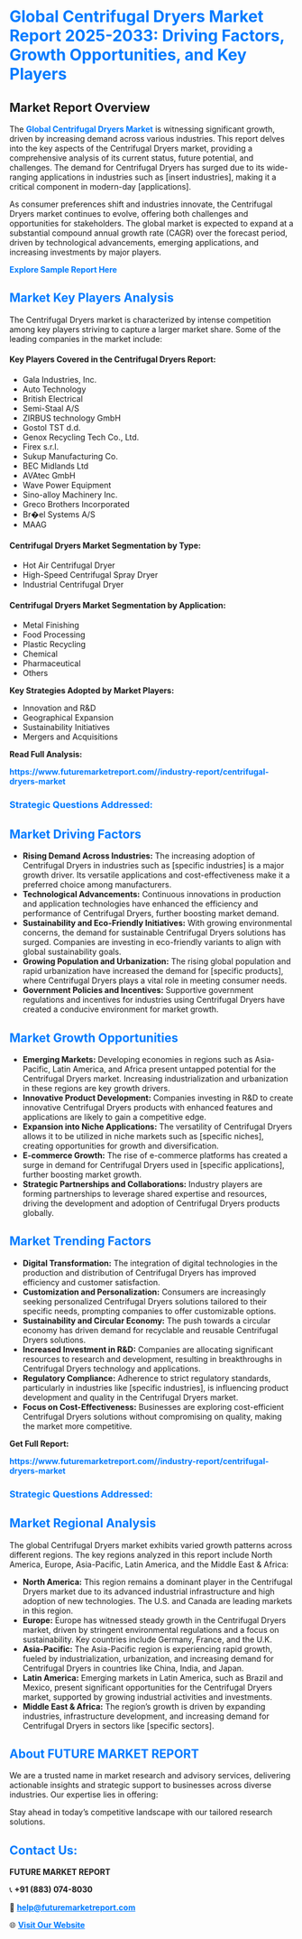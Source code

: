 <h1 style="color: #007BFF;">Global Centrifugal Dryers Market Report 2025-2033: Driving Factors, Growth Opportunities, and Key Players</h1>

<section id="overview">
<h2>Market Report Overview</h2>
<p>The <a href="https://www.futuremarketreport.com//industry-report/centrifugal-dryers-market" style="color: #007BFF; text-decoration: none;"><strong>Global Centrifugal Dryers Market</strong></a> is witnessing significant growth, driven by increasing demand across various industries. This report delves into the key aspects of the Centrifugal Dryers market, providing a comprehensive analysis of its current status, future potential, and challenges. The demand for Centrifugal Dryers has surged due to its wide-ranging applications in industries such as [insert industries], making it a critical component in modern-day [applications].</p>
<p>As consumer preferences shift and industries innovate, the Centrifugal Dryers market continues to evolve, offering both challenges and opportunities for stakeholders. The global market is expected to expand at a substantial compound annual growth rate (CAGR) over the forecast period, driven by technological advancements, emerging applications, and increasing investments by major players.</p>
</section>

<section id="overview">
<p><a href="https://www.futuremarketreport.com//request-sample/reportId=91624" style="color: #007BFF; text-decoration: none;"><strong>Explore Sample Report Here</strong></a></p>
</section>

<section id="key-players">
<h2 style="color: #007BFF;">Market Key Players Analysis</h2>
<p>The Centrifugal Dryers market is characterized by intense competition among key players striving to capture a larger market share. Some of the leading companies in the market include:</p>
<h4>Key Players Covered in the Centrifugal Dryers Report:</h4>
<ul><li>Gala Industries, Inc.</li><li>Auto Technology</li><li>British Electrical</li><li>Semi-Staal A/S</li><li>ZIRBUS technology GmbH</li><li>Gostol TST d.d.</li><li>Genox Recycling Tech Co., Ltd.</li><li>Firex s.r.l.</li><li>Sukup Manufacturing Co.</li><li>BEC Midlands Ltd</li><li>AVAtec GmbH</li><li>Wave Power Equipment</li><li>Sino-alloy Machinery Inc.</li><li>Greco Brothers Incorporated</li><li>Br�el Systems A/S</li><li>MAAG</li></ul>
<h4>Centrifugal Dryers Market Segmentation by Type:</h4>
<ul><li>Hot Air Centrifugal Dryer</li><li>High-Speed Centrifugal Spray Dryer</li><li>Industrial Centrifugal Dryer</li></ul>

<h4>Centrifugal Dryers Market Segmentation by Application:</h4>
<ul><li>Metal Finishing</li><li>Food Processing</li><li>Plastic Recycling</li><li>Chemical</li><li>Pharmaceutical</li><li>Others</li></ul>
<p><strong>Key Strategies Adopted by Market Players:</strong></p>
<ul>
<li>Innovation and R&D</li>
<li>Geographical Expansion</li>
<li>Sustainability Initiatives</li>
<li>Mergers and Acquisitions</li>
</ul>
</section>

<section>
<p><strong>Read Full Analysis: </strong></p><a href="https://www.futuremarketreport.com//industry-report/centrifugal-dryers-market" style="color: #007BFF; text-decoration: none;"><strong>https://www.futuremarketreport.com//industry-report/centrifugal-dryers-market</strong></a>
<h3 style="color: #007BFF;">Strategic Questions Addressed:</h3>
</section>

<section id="driving-factors">
<h2 style="color: #007BFF;">Market Driving Factors</h2>
<ul>
<li><strong>Rising Demand Across Industries:</strong> The increasing adoption of Centrifugal Dryers in industries such as [specific industries] is a major growth driver. Its versatile applications and cost-effectiveness make it a preferred choice among manufacturers.</li>
<li><strong>Technological Advancements:</strong> Continuous innovations in production and application technologies have enhanced the efficiency and performance of Centrifugal Dryers, further boosting market demand.</li>
<li><strong>Sustainability and Eco-Friendly Initiatives:</strong> With growing environmental concerns, the demand for sustainable Centrifugal Dryers solutions has surged. Companies are investing in eco-friendly variants to align with global sustainability goals.</li>
<li><strong>Growing Population and Urbanization:</strong> The rising global population and rapid urbanization have increased the demand for [specific products], where Centrifugal Dryers plays a vital role in meeting consumer needs.</li>
<li><strong>Government Policies and Incentives:</strong> Supportive government regulations and incentives for industries using Centrifugal Dryers have created a conducive environment for market growth.</li>
</ul>
</section>

<section id="growth-opportunities">
<h2 style="color: #007BFF;">Market Growth Opportunities</h2>
<ul>
<li><strong>Emerging Markets:</strong> Developing economies in regions such as Asia-Pacific, Latin America, and Africa present untapped potential for the Centrifugal Dryers market. Increasing industrialization and urbanization in these regions are key growth drivers.</li>
<li><strong>Innovative Product Development:</strong> Companies investing in R&D to create innovative Centrifugal Dryers products with enhanced features and applications are likely to gain a competitive edge.</li>
<li><strong>Expansion into Niche Applications:</strong> The versatility of Centrifugal Dryers allows it to be utilized in niche markets such as [specific niches], creating opportunities for growth and diversification.</li>
<li><strong>E-commerce Growth:</strong> The rise of e-commerce platforms has created a surge in demand for Centrifugal Dryers used in [specific applications], further boosting market growth.</li>
<li><strong>Strategic Partnerships and Collaborations:</strong> Industry players are forming partnerships to leverage shared expertise and resources, driving the development and adoption of Centrifugal Dryers products globally.</li>
</ul>
</section>

<section id="trending-factors">
<h2 style="color: #007BFF;">Market Trending Factors</h2>
<ul>
<li><strong>Digital Transformation:</strong> The integration of digital technologies in the production and distribution of Centrifugal Dryers has improved efficiency and customer satisfaction.</li>
<li><strong>Customization and Personalization:</strong> Consumers are increasingly seeking personalized Centrifugal Dryers solutions tailored to their specific needs, prompting companies to offer customizable options.</li>
<li><strong>Sustainability and Circular Economy:</strong> The push towards a circular economy has driven demand for recyclable and reusable Centrifugal Dryers solutions.</li>
<li><strong>Increased Investment in R&D:</strong> Companies are allocating significant resources to research and development, resulting in breakthroughs in Centrifugal Dryers technology and applications.</li>
<li><strong>Regulatory Compliance:</strong> Adherence to strict regulatory standards, particularly in industries like [specific industries], is influencing product development and quality in the Centrifugal Dryers market.</li>
<li><strong>Focus on Cost-Effectiveness:</strong> Businesses are exploring cost-efficient Centrifugal Dryers solutions without compromising on quality, making the market more competitive.</li>
</ul>
</section>

<section>
<p><strong>Get Full Report: </strong></p><a href="https://www.futuremarketreport.com//industry-report/centrifugal-dryers-market" style="color: #007BFF; text-decoration: none;"><strong>https://www.futuremarketreport.com//industry-report/centrifugal-dryers-market</strong></a>
<h3 style="color: #007BFF;">Strategic Questions Addressed:</h3>
</section>


<section id="regional-analysis">
<h2 style="color: #007BFF;">Market Regional Analysis</h2>
<p>The global Centrifugal Dryers market exhibits varied growth patterns across different regions. The key regions analyzed in this report include North America, Europe, Asia-Pacific, Latin America, and the Middle East & Africa:</p>
<ul>
<li><strong>North America:</strong> This region remains a dominant player in the Centrifugal Dryers market due to its advanced industrial infrastructure and high adoption of new technologies. The U.S. and Canada are leading markets in this region.</li>
<li><strong>Europe:</strong> Europe has witnessed steady growth in the Centrifugal Dryers market, driven by stringent environmental regulations and a focus on sustainability. Key countries include Germany, France, and the U.K.</li>
<li><strong>Asia-Pacific:</strong> The Asia-Pacific region is experiencing rapid growth, fueled by industrialization, urbanization, and increasing demand for Centrifugal Dryers in countries like China, India, and Japan.</li>
<li><strong>Latin America:</strong> Emerging markets in Latin America, such as Brazil and Mexico, present significant opportunities for the Centrifugal Dryers market, supported by growing industrial activities and investments.</li>
<li><strong>Middle East & Africa:</strong> The region’s growth is driven by expanding industries, infrastructure development, and increasing demand for Centrifugal Dryers in sectors like [specific sectors].</li>
</ul>
</section>

<footer>
<h2 style="color: #007BFF;">About FUTURE MARKET REPORT</h2>
<p>We are a trusted name in market research and advisory services, delivering actionable insights and strategic support to businesses across diverse industries. Our expertise lies in offering:</p>

<p>Stay ahead in today’s competitive landscape with our tailored research solutions.</p>

<h2 style="color: #007BFF;">Contact Us:</h2>
<p><strong>FUTURE MARKET REPORT</strong></p>
<p>📞 <strong>+91 (883) 074-8030</strong></p>
<p>📧 <strong><a href="mailto:help@futuremarketreport.com" style="color: #007BFF;">help@futuremarketreport.com</a></strong></p>
<p>🌐 <strong><a href="https://www.futuremarketreport.com/" style="color: #007BFF;">Visit Our Website</a></strong></p>
</footer>